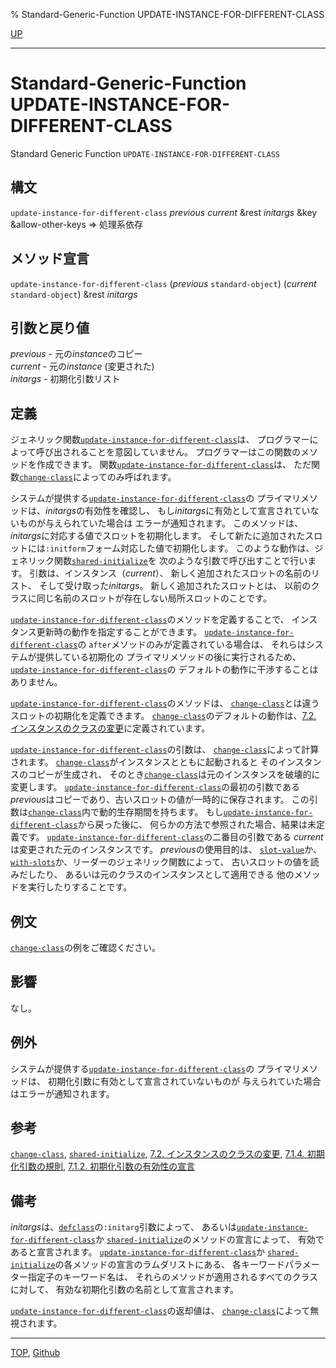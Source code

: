 % Standard-Generic-Function UPDATE-INSTANCE-FOR-DIFFERENT-CLASS

[UP](7.7.html)  

---

# Standard-Generic-Function UPDATE-INSTANCE-FOR-DIFFERENT-CLASS


Standard Generic Function `UPDATE-INSTANCE-FOR-DIFFERENT-CLASS`


## 構文

`update-instance-for-different-class` *previous* *current*
&rest *initargs* &key &allow-other-keys => 処理系依存

## メソッド宣言

`update-instance-for-different-class`
(*previous* `standard-object`)
(*current* `standard-object`) &rest *initargs*


## 引数と戻り値

*previous* - 元の*instance*のコピー  
*current* - 元の*instance* (変更された)  
*initargs* - 初期化引数リスト


## 定義

ジェネリック関数[`update-instance-for-different-class`](7.7.update-instance-for-different-class.html)は、
プログラマーによって呼び出されることを意図していません。
プログラマーはこの関数のメソッドを作成できます。
関数[`update-instance-for-different-class`](7.7.update-instance-for-different-class.html)は、
ただ関数[`change-class`](7.7.change-class.html)によってのみ呼ばれます。

システムが提供する[`update-instance-for-different-class`](7.7.update-instance-for-different-class.html)の
プライマリメソッドは、*initargs*の有効性を確認し、
もし*initargs*に有効として宣言されていないものが与えられていた場合は
エラーが通知されます。
このメソッドは、*initargs*に対応する値でスロットを初期化します。
そして新たに追加されたスロットには`:initform`フォーム対応した値で初期化します。
このような動作は、ジェネリック関数[`shared-initialize`](7.7.shared-initialize.html)を
次のような引数で呼び出すことで行います。
引数は、インスタンス（*current*）、
新しく追加されたスロットの名前のリスト、
そして受け取った*initargs*。
新しく追加されたスロットとは、
以前のクラスに同じ名前のスロットが存在しない局所スロットのことです。

[`update-instance-for-different-class`](7.7.update-instance-for-different-class.html)のメソッドを定義することで、
インスタンス更新時の動作を指定することができます。
[`update-instance-for-different-class`](7.7.update-instance-for-different-class.html)の
`after`メソッドのみが定義されている場合は、
それらはシステムが提供している初期化の
プライマリメソッドの後に実行されるため、
[`update-instance-for-different-class`](7.7.update-instance-for-different-class.html)の
デフォルトの動作に干渉することはありません。

[`update-instance-for-different-class`](7.7.update-instance-for-different-class.html)のメソッドは、
[`change-class`](7.7.change-class.html)とは違うスロットの初期化を定義できます。
[`change-class`](7.7.change-class.html)のデフォルトの動作は、[7.2. インスタンスのクラスの変更](7.2.html)に定義されています。

[`update-instance-for-different-class`](7.7.update-instance-for-different-class.html)の引数は、
[`change-class`](7.7.change-class.html)によって計算されます。
[`change-class`](7.7.change-class.html)がインスタンスとともに起動されると
そのインスタンスのコピーが生成され、
そのとき[`change-class`](7.7.change-class.html)は元のインスタンスを破壊的に変更します。
[`update-instance-for-different-class`](7.7.update-instance-for-different-class.html)の最初の引数である
*previous*はコピーであり、古いスロットの値が一時的に保存されます。
この引数は[`change-class`](7.7.change-class.html)内で動的生存期間を持ちます。
もし[`update-instance-for-different-class`](7.7.update-instance-for-different-class.html)から戻った後に、
何らかの方法で参照された場合、結果は未定義です。
[`update-instance-for-different-class`](7.7.update-instance-for-different-class.html)の二番目の引数である
*current*は変更された元のインスタンスです。
*previous*の使用目的は、
[`slot-value`](7.7.slot-value.html)か、[`with-slots`](7.7.with-slots.html)か、リーダーのジェネリック関数によって、
古いスロットの値を読みだしたり、
あるいは元のクラスのインスタンスとして適用できる
他のメソッドを実行したりすることです。


## 例文

[`change-class`](7.7.change-class.html)の例をご確認ください。


## 影響

なし。


## 例外

システムが提供する[`update-instance-for-different-class`](7.7.update-instance-for-different-class.html)の
プライマリメソッドは、
初期化引数に有効として宣言されていないものが
与えられていた場合はエラーが通知されます。


## 参考

[`change-class`](7.7.change-class.html),
[`shared-initialize`](7.7.shared-initialize.html),
[7.2. インスタンスのクラスの変更](7.2.html),
[7.1.4. 初期化引数の規則](7.1.4.html),
[7.1.2. 初期化引数の有効性の宣言](7.1.2.html)


## 備考

*initargs*は、[`defclass`](7.7.defclass.html)の`:initarg`引数によって、
あるいは[`update-instance-for-different-class`](7.7.update-instance-for-different-class.html)か
[`shared-initialize`](7.7.shared-initialize.html)のメソッドの宣言によって、
有効であると宣言されます。
[`update-instance-for-different-class`](7.7.update-instance-for-different-class.html)か
[`shared-initialize`](7.7.shared-initialize.html)の各メソッドの宣言のラムダリストにある、
各キーワードパラメーター指定子のキーワード名は、
それらのメソッドが適用されるすべてのクラスに対して、
有効な初期化引数の名前として宣言されます。

[`update-instance-for-different-class`](7.7.update-instance-for-different-class.html)の返却値は、
[`change-class`](7.7.change-class.html)によって無視されます。


---
[TOP](index.html),  [Github](https://github.com/nptcl/npt-japanese)


